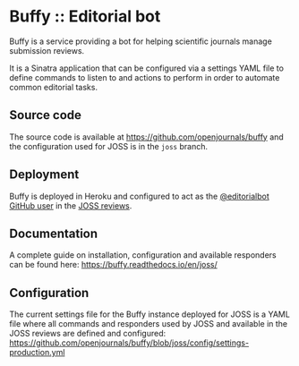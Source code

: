 # Buffy :: Editorial bot

Buffy is a service providing a bot for helping scientific journals manage submission reviews.

It is a Sinatra application that can be configured via a settings YAML file to define commands to listen to and actions to perform in order to automate common editorial tasks.

## Source code
The source code is available at https://github.com/openjournals/buffy and the configuration used for JOSS is in the `joss` branch.

## Deployment
Buffy is deployed in Heroku and configured to act as the [@editorialbot GitHub user](https://github.com/editorialbot) in the [JOSS reviews](https://github.com/openjournals/joss-reviews/issues).

## Documentation
A complete guide on installation, configuration and available responders can be found here: https://buffy.readthedocs.io/en/joss/

## Configuration
The current settings file for the Buffy instance deployed for JOSS is a YAML file where all commands and responders used by JOSS and available in the JOSS reviews are defined and configured: https://github.com/openjournals/buffy/blob/joss/config/settings-production.yml
